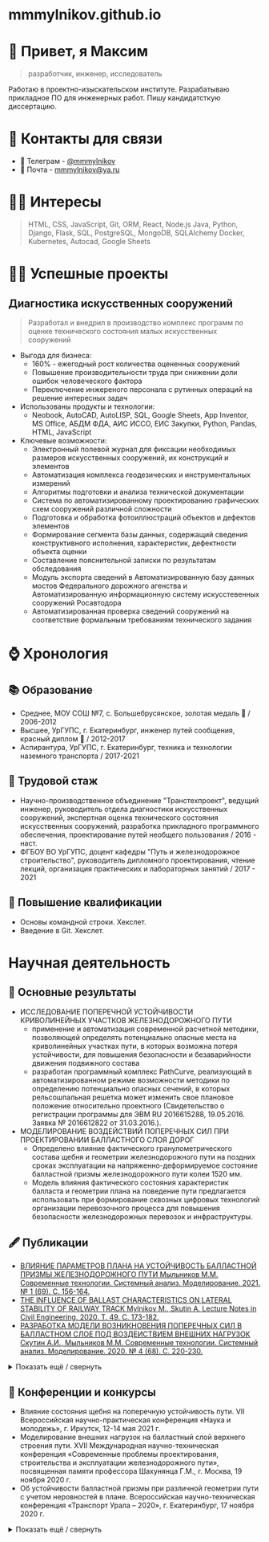 # mmmylnikov.github.io
# 👋 Привет, я Максим  
> разработчик, инженер, исследователь

Работаю в проектно-изыскательском институте. Разрабатываю прикладное ПО для инженерных работ. Пишу кандидатсткую диссертацию. 

# 📇 Контакты для связи
* 📱 Телеграм - [@mmmylnikov](https://t.me/MMMylnikov)
* 📧 Почта - [mmmylnikov@ya.ru](mailto:mmmylnikov@ya.ru)

# 👨‍💻 Интересы
> HTML, CSS, JavaScript,
Git, ORM,
React, Node.js
Java, Python, 
Django, Flask, 
SQL, PostgreSQL, MongoDB, SQLAlchemy
Docker, Kubernetes,
Autocad, Google Sheets

# 👷‍♂️ Успешные проекты
## Диагностика искусственных сооружений
> Разработал и внедрил в производство комплекс программ по оценке технического состояния малых искусственных сооружений

* Выгода для бизнеса:
  * 160% - ежегодный рост количества оцененных сооружений
  * Повышение производительности труда при снижении доли ошибок человеческого фактора
  * Переключение инжереного персонала с рутинных операций на решение интересных задач 
* Использованы продукты и технологии:
  * Neobook, AutoCAD, AutoLISP, SQL, Google Sheets, App Inventor, MS Office, АБДМ ФДА, АИС ИССО, ЕИС Закупки, Python, Pandas, HTML, JavaScript
* Ключевые возможности:
  * Электронный полевой журнал для фиксации необходимых размеров искусственных сооружений, их конструкций и элементов
  * Автоматизация комплекса геодезических и инструментальных измерений
  * Алгоритмы подготовки и анализа технической документации
  * Система по автоматизированному проектированию графических схем сооружений различной сложности
  * Подготовка и обработка фотоиллюстраций объектов и дефектов элементов 
  * Формирование сегмента базы данных, содержащий сведения конструктивного исполнения, характеристик, дефектности объекта оценки
  * Составление пояснительной записки по результатам обследования 
  * Модуль экспорта сведений в Автоматизированную базу данных мостов Федерального дорожного агенства и Автоматизированную информационную систему искусстевенных сооружений Росавтодора
  * Автоматизированная проверка сведений сооружений на соответствие формальным требованиям технического задания

# ⌚️ Хронология
## 📚 Образование 
* Среднее, МОУ СОШ №7, с. Большебрусянское, золотая медаль 🥇 / 2006-2012
* Высшее, УрГУПС, г. Екатеринбург, инженер путей сообщения, красный диплом 📕 / 2012-2017 
* Аспирантура, УрГУПС, г. Екатеринбург, техника и технологии наземного транспорта / 2017-2021

## 💼 Трудовой стаж
* Научно-производственное объединение "Транстехпроект", ведущий инженер, руководитель отдела диагностики искусственных сооружений, экспертная оценка технического состояния искусственных сооружений, разработка прикладного программного обеспечения, проектирование путей необщего пользования / 2016 - наст.
* ФГБОУ ВО УрГУПС, доцент кафедры "Путь и железнодорожное строительство", руководитель дипломного проектирования, чтение лекций, организация практических и лабораторных занятий / 2017 - 2021

## 📑 Повышение квалификации
* Основы командной строки. Хекслет.
* Введение в Git. Хекслет. 

# Научная деятельность
## 🏁 Основные результаты
* ИССЛЕДОВАНИЕ ПОПЕРЕЧНОЙ УСТОЙЧИВОСТИ КРИВОЛИНЕЙНЫХ УЧАСТКОВ ЖЕЛЕЗНОДОРОЖНОГО ПУТИ
  * применение и автоматизация современной расчетной методики, позволяющей определять потенциально опасные места на криволинейных участках пути, в которых возможна потеря устойчивости, для повышения безопасности и безаварийности движения подвижного состава
  * разработан программный комплекс PathCurve, реализующий в автоматизированном режиме возможности методики по определению потенциально опасных сечений, в которых рельсошпальная решетка может изменить свое плановое положение относительно проектного (Свидетельство о регистрации программы для ЭВМ RU 2016615288, 19.05.2016. Заявка № 2016612822 от 31.03.2016.).
* МОДЕЛИРОВАНИЕ ВОЗДЕЙСТВИЙ ПОПЕРЕЧНЫХ СИЛ 
ПРИ ПРОЕКТИРОВАНИИ БАЛЛАСТНОГО СЛОЯ ДОРОГ
   * Определено влияние фактического гранулометрического состава щебня и геометрии железнодорожного пути на поздних сроках эксплуатации на напряженно-деформируемое состояние балластной призмы железнодорожного пути колеи 1520 мм.
   * Модель влияния фактического состояния характеристик балласта и геометрии плана на поведение пути предлагается использовать при формирование сквозных цифровых технологий организации перевозочного процесса для повышения безопасности железнодорожных перевозок и инфраструктуры.

## 🖋 Публикации
* [ВЛИЯНИЕ ПАРАМЕТРОВ ПЛАНА НА УСТОЙЧИВОСТЬ БАЛЛАСТНОЙ ПРИЗМЫ ЖЕЛЕЗНОДОРОЖНОГО ПУТИ Мыльников М.М. Современные технологии. Системный анализ. Моделирование. 2021. № 1 (69). С. 156-164.](https://www.elibrary.ru/item.asp?id=46277589)
* [THE INFLUENCE OF BALLAST CHARACTERISTICS ON LATERAL STABILITY OF RAILWAY TRACK Mylnikov M., Skutin A. Lecture Notes in Civil Engineering. 2020. Т. 49. С. 173-182.](https://www.elibrary.ru/item.asp?id=43237474)
* [РАЗРАБОТКА МОДЕЛИ ВОЗНИКНОВЕНИЯ ПОПЕРЕЧНЫХ СИЛ В БАЛЛАСТНОМ СЛОЕ ПОД ВОЗДЕИСТВИЕМ ВНЕШНИХ НАГРУЗОК Скутин А.И., Мыльников М.М. Современные технологии. Системный анализ. Моделирование. 2020. № 4 (68). С. 220-230.](https://www.elibrary.ru/item.asp?id=45426061)

<details>
<summary>Показать ещё / свернуть</summary>
<ul>
 <li><a href="https://www.elibrary.ru/item.asp?id=37381204">О МОДЕЛИРОВАНИИ ВЛИЯНИЯ ФРАКЦИЙ ЩЕБНЯ НА ПОПЕРЕЧНУЮ УСТОЙЧИВОСТЬ БАЛЛАСТНОЙ ПРИЗМЫ Мыльников М.М. Инновационный транспорт. 2019. № 1 (31). С. 29-34.</a></li>
 <li><a href="https://www.elibrary.ru/item.asp?id=39193381">МОДЕЛИРОВАНИЕ ВЕРТИКАЛЬНЫХ И ПОПЕРЕЧНЫХ ВОЗДЕЙСТВИЙ В БАЛЛАСТНОМ СЛОЕ Скутин А.И., Мыльников М.М. Вестник Уральского государственного университета путей сообщения. 2019. № 2 (42). С. 56-65.</a></li>
  <li><a href="https://www.elibrary.ru/item.asp?id=41382828">РАЗРАБОТКА МОДЕЛИ ПОВЕДЕНИЯ БАЛЛАСТНОЙ ПРИЗМЫ ПОД ВЕРТИКАЛЬНОЙ НАГРУЗКОЙ Мыльников М.М. Проектирование развития региональной сети железных дорог. 2019. № 7. С. 131-136.</a></li>
  <li><a href="https://www.elibrary.ru/item.asp?id=35303930">ПРЕДЛОЖЕНИЯ ПО УЛУЧШЕНИЮ АЛГОРИТМА СПРЯМЛЕНИЯ ПРОДОЛЬНОГО ПРОФИЛЯ Аккерман С.Г., Мыльников М.М. Инновационный транспорт. 2018. № 2 (28). С. 44-47.</a></li>
  <li><a href="https://www.elibrary.ru/item.asp?id=30480249">СОВРЕМЕННЫЕ МЕТОДЫ ОБСЛЕДОВАНИЯ ВОДОПРОПУСКНЫХ ТРУБ Скутина М.А., Мыльников М.М. Инновационный транспорт. 2017. № 3 (25). С. 44-48.</a></li>
  <li><a href="https://www.elibrary.ru/item.asp?id=26224742">ОЦЕНКА СТАБИЛЬНОСТИ КРИВОЛИНЕЙНЫХ УЧАСТКОВ ПУТИ В ПРОГРАММНОМ КОМПЛЕКСЕ PATHCURVE Кравченко Ю.М., Мыльников М.М. Вестник Уральского государственного университета путей сообщения. 2016. № 2 (30). С. 19-28.</a></li>
  <li><a href="https://www.elibrary.ru/item.asp?id=39347888">МОДЕЛИРОВАНИЕ ПОВЕДЕНИЯ КРИВОЛИНЕЙНЫХ УЧАСТКОВ ЖЕЛЕЗНОДОРОЖНОГО ПУТИ В ЗАВИСИМОСТИ ОТ ЭКСПЛУАТАЦИОННЫХ УСЛОВИЙ "PATHCURVE" Мыльников М.М., Кравченко Ю.М. Свидетельство о регистрации программы для ЭВМ RU 2016615288, 19.05.2016. Заявка № 2016612822 от 31.03.2016.</a></li>
  <li><a href="https://www.elibrary.ru/item.asp?id=21974932">СПЕЦИФИКА ПРЕПОДАВАНИЯ ФИЛОСОФИИ В СОВРЕМЕННОМ ТЕХНИЧЕСКОМ ВУЗЕ: ПЕДАГОГИЧЕСКИЕ ЭФФЕКТЫ ПРАГМАТИЗМА (НА ПРИМЕРЕ УЧЕБНОЙ ТЕМЫ "МИРОВОЗЗРЕНИЕ: ВИДЫ, СПЕЦИФИКА, ФУНКЦИИ") Пятилетова Л.В., Мыльников М.М. Гуманитарные научные исследования. 2014. № 8 (36). С. 53-58.</a></li>
  <li><a href="https://www.elibrary.ru/item.asp?id=20136307">КОРРЕЛЯЦИОННЫЙ И РЕГРЕССИОННЫЙ АНАЛИЗ КОЛИЧЕСТВЕННЫХ ПОКАЗАТЕЛЕЙ ВЫПОЛНЕНИЯ УЧЕБНЫХ ЗАДАНИЙ Мыльников М.М., Куликова О.В. Современные наукоемкие технологии. 2013. № 6. С. 61-62.</a></li>
</ul>
</details>

## 🎤 Конференции и конкурсы
* Влияние состояния щебня на поперечную устойчивость пути. VII Всероссийская научно-практическая конференция «Наука и молодежь», г. Иркутск, 12-14 мая 2021 г.
* Моделирование внешних нагрузок на балластный слой верхнего строения пути. XVII Международная научно-техническая конференция «Современные проблемы проектирования, строительства и эксплуатации железнодорожного пути», посвященная памяти профессора Шахунянца Г.М., г. Москва, 19 ноября 2020 г.
* Об устойчивости балластной призмы при различной геометрии пути с учетом неровностей в плане. Всероссийская научно-техническая конференция «Транспорт Урала – 2020», г. Екатеринбург, 17 ноября 2020 г.

<details>
<summary>Показать ещё / свернуть</summary>
<ul>
 <li>Разработка модели возникновения поперечных сил в балластном слое под воздействием внешних нагрузок. XI Международная научно-технической конференция «Транспортная инфраструктура Сибирского региона», г. Иркутск, 11-13 ноября 2020 г.</li>
 <li>К вопросу влияния параметров плана на устойчивость балластной призмы железнодорожного пути. XI Международная научно-техническая конференция «Транспортная инфраструктура Сибирского региона», г. Иркутск, 11-13 ноября 2020 г.</li>
 <li>К вопросу влияния гранулометрического состава на поведение щебня под нагрузками. Научно-техническая конференция «Транспорт Урала – 2019», г. Екатеринбург, 5 декабря 2019 г.</li>
 <li>The influence of ballast characteristics on lateral stability of railway track. Международная научно-техническая конференция «Транспортное строительство в холодных регионах TRANSOILCOLD 2019», г. Санкт-Петербург, 23 мая 2019 г.</li>
 <li>Влияние качества балластных материалов на безопасность движения поездов в стесненных условиях. Региональная научно-технической конференция «Транспорт Урала – 2018», г. Екатеринбург, 30 ноября 2018 г. </li>
 <li>Влияние качества балластных материалов на безопасность движения поездов. XIX Всероссийская научно-практическая конференция «Безопасность движения поездов», г.  Москва, 8-9 ноября 2018 г.</li>
 <li>Исследование качества балласта в конструкциях железнодорожного пути. Научно-практическая конференция «ПУТЬ XXI ВЕКА», г. Санкт-Петербург, 1-2 ноября 2018 г.</li>
 <li>Влияние характеристик балласта на поперечную устойчивость пути в естественных условиях. Участие в научном семинаре аспирантов № 70, г. Екатеринбург, 26 сентября 2018 г.</li>
 <li>Региональные программы и проекты в области интеллектуальной собственности глазами молодежи, 18-19 апреля 2016, г. Уфа.</li>
 <li>Конкурс научной и технической инициативы молодых работников ОАО «РЖД» – Новое звено 2016, Екатеринбург.</li>
 <li>Конкурс научно-исследовательских работ студентов Свердловской области "Научный Олимп", Екатерибург 2015 г.</li>
</ul>
</details>